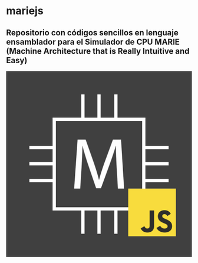 # mariejs
## Repositorio con códigos sencillos en lenguaje ensamblador para el Simulador de CPU MARIE (Machine Architecture that is Really Intuitive and Easy)
![marie](https://github.com/ReginaThePumpkin/mariejs/blob/master/logo.png)
